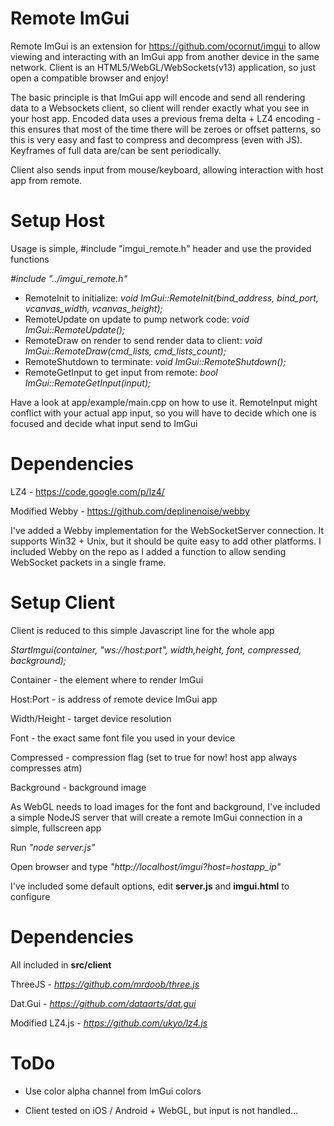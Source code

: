 Remote ImGui
============

Remote ImGui is an extension for https://github.com/ocornut/imgui to allow viewing and interacting with an ImGui app from another device in the same network. Client is an HTML5/WebGL/WebSockets(v13) application, so just open a compatible browser and enjoy!

The basic principle is that ImGui app will encode and send all rendering data to a Websockets client, so client will render exactly what you see in your host app.
Encoded data uses a previous frema delta + LZ4 encoding - this ensures that most of the time there will be zeroes or offset patterns, so this is very easy and fast to compress and decompress (even with JS). Keyframes of full data are/can be sent periodically.

Client also sends input from mouse/keyboard, allowing interaction with host app from remote.


Setup Host
==========

Usage is simple, #include "imgui_remote.h" header and use the provided functions

*#include "../imgui_remote.h"*

- RemoteInit to initialize: *void ImGui::RemoteInit(bind_address, bind_port, vcanvas_width, vcanvas_height);*
- RemoteUpdate on update to pump network code: *void ImGui::RemoteUpdate();*
- RemoteDraw on render to send render data to client: *void ImGui::RemoteDraw(cmd_lists, cmd_lists_count);*
- RemoteShutdown to terminate: *void ImGui::RemoteShutdown();*
- RemoteGetInput to get input from remote: *bool ImGui::RemoteGetInput(input);*
 
Have a look at app/example/main.cpp on how to use it. RemoteInput might conflict with your actual app input, so you will have to decide which one is focused and decide what input send to ImGui

Dependencies
============

LZ4 - https://code.google.com/p/lz4/

Modified Webby - https://github.com/deplinenoise/webby

I've added a Webby implementation for the WebSocketServer connection. It supports Win32 + Unix, but it should be quite easy to add other platforms. I included Webby on the repo as I added a function to allow sending WebSocket packets in a single frame.


Setup Client
============

Client is reduced to this simple Javascript line for the whole app

*StartImgui(container, "ws://host:port", width,height, font, compressed, background);*

Container - the element where to render ImGui

Host:Port - is address of remote device ImGui app

Width/Height - target device resolution

Font - the exact same font file you used in your device

Compressed - compression flag (set to true for now! host app always compresses atm)

Background - background image


As WebGL needs to load images for the font and background, I've included a simple NodeJS server that will create a remote ImGui connection in a simple, fullscreen app

Run *"node server.js"*

Open browser and type *"http://localhost/imgui?host=hostapp_ip"*

I've included some default options, edit **server.js** and **imgui.html** to configure

Dependencies
============

All included in **src/client**

ThreeJS - *https://github.com/mrdoob/three.js*

Dat.Gui - *https://github.com/dataarts/dat.gui*

Modified LZ4.js - *https://github.com/ukyo/lz4.js*


ToDo
============

- Use color alpha channel from ImGui colors

- Client tested on iOS / Android + WebGL, but input is not handled...

